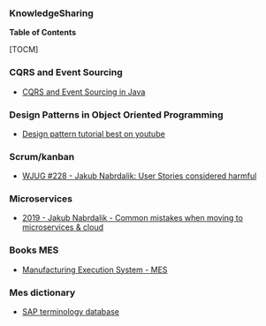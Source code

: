 ### KnowledgeSharing
**Table of Contents**

[TOCM]
### CQRS and Event Sourcing
 - [CQRS and Event Sourcing in Java](https://www.baeldung.com/cqrs-event-sourcing-java)
 
### Design Patterns in Object Oriented Programming
 - [Design pattern tutorial best on youtube](https://youtube.com/playlist?list=PLrhzvIcii6GNjpARdnO4ueTUAVR9eMBpc)

### Scrum/kanban
 - [WJUG #228 - Jakub Nabrdalik: User Stories considered harmful](https://youtu.be/ATZ0GEMSivM)

### Microservices
 - [2019 - Jakub Nabrdalik - Common mistakes when moving to microservices & cloud
](https://youtu.be/jo46-CP6ywU)

### Books MES
- [Manufacturing Execution System - MES](https://www.amazon.com/Manufacturing-Execution-System-J%C3%BCrgen-Kletti/dp/3642080642)

### Mes dictionary
- [SAP terminology database](http://www.sapterm.com/)
